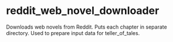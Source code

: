 # reddit_web_novel_downloader
Downloads web novels from Reddit. Puts each chapter in separate directory. Used to prepare input data for teller_of_tales.
